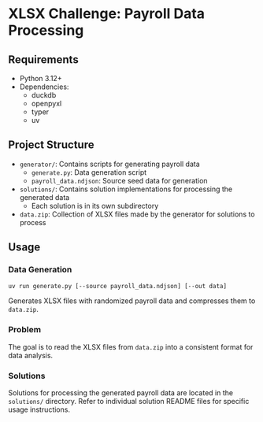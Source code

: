 # XLSX Challenge: Payroll Data Processing

## Requirements

- Python 3.12+
- Dependencies:
  - duckdb
  - openpyxl
  - typer
  - uv

## Project Structure

- `generator/`: Contains scripts for generating payroll data
  - `generate.py`: Data generation script
  - `payroll_data.ndjson`: Source seed data for generation
- `solutions/`: Contains solution implementations for processing the generated data
  - Each solution is in its own subdirectory
- `data.zip`: Collection of XLSX files made by the generator for solutions to process

## Usage

### Data Generation

```bash
uv run generate.py [--source payroll_data.ndjson] [--out data]
```

Generates XLSX files with randomized payroll data and compresses them to `data.zip`.

### Problem

The goal is to read the XLSX files from `data.zip` into a consistent format
for data analysis.

### Solutions

Solutions for processing the generated payroll data are located in the
`solutions/` directory. Refer to individual solution README files for specific
usage instructions.
